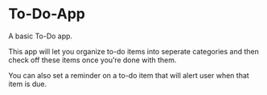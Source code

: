 # To-Do-App

A basic To-Do app.

This app will let you organize to-do items into seperate categories and then check off these items once you’re done with them. 

You can also set a reminder on a to-do item that will alert user when that item is due.

